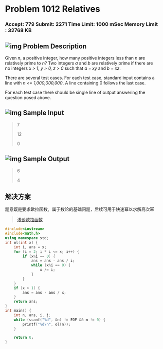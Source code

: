 # Problem 1012 Relatives

### Accept: 779    Submit: 2271 Time Limit: 1000 mSec    Memory Limit : 32768 KB

## ![img](http://acm.fzu.edu.cn/image/prodesc.gif) Problem Description

Given *n*, a positive integer, how many positive integers less than *n* are relatively prime to *n*? Two integers *a* and *b* are relatively prime if there are no integers *x > 1, y > 0, z > 0* such that *a = xy* and *b = xz*.

There are several test cases. For each test case, standard input contains a line with *n <= 1,000,000,000*. A line containing 0 follows the last case.

For each test case there should be single line of output answering the question posed above.

## ![img](http://acm.fzu.edu.cn/image/prodesc.gif) Sample Input

> 7
>
> 12
>
> 0

## ![img](http://acm.fzu.edu.cn/image/prodesc.gif) Sample Output

> 6
>
> 4

## 解决方案

题意既是要求欧拉函数，属于数论的基础问题，后续可用于快速幂以求解高次幂

> [浅谈欧拉函数](https://blog.csdn.net/liuzibujian/article/details/81086324)

```cpp
#include<iostream>
#include<math.h>
using namespace std;
int ol(int x) {
	int i, ans = x;
	for (i = 2; i * i <= x; i++) {
		if (x%i == 0) {
			ans = ans - ans / i;
			while (x%i == 0) {
				x /= i;
			}
		}
	}
	if (x > 1) {
		ans = ans - ans / x;
	}
	return ans;
}
int main() {
	int n, ans, i, j;
	while (scanf("%d", &n) != EOF && n != 0) {
		printf("%d\n", ol(n));
	}

	return 0;
}
```

